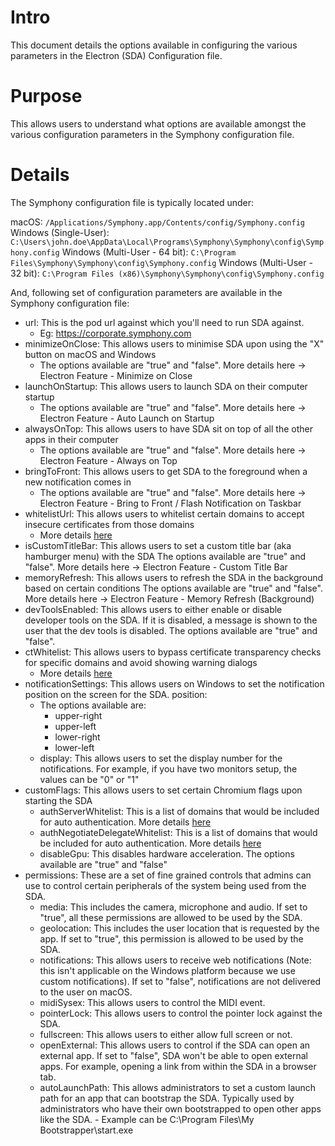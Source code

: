 # Intro
This document details the options available in configuring the various parameters in the Electron (SDA) Configuration file.

# Purpose
This allows users to understand what options are available amongst the various configuration parameters in the Symphony configuration file.

# Details
The Symphony configuration file is typically located under:

macOS: ```/Applications⁩/Symphony.app⁩/Contents⁩/config⁩/Symphony.config```
Windows (Single-User): ```C:\Users\john.doe\AppData\Local\Programs\Symphony\Symphony\config\Symphony.config```
Windows (Multi-User - 64 bit): ```C:\Program Files\Symphony\Symphony\config\Symphony.config```
Windows (Multi-User - 32 bit): ```C:\Program Files (x86)\Symphony\Symphony\config\Symphony.config```

And, following set of configuration parameters are available in the Symphony configuration file:

- url: This is the pod url against which you'll need to run SDA against.
    - Eg: https://corporate.symphony.com
- minimizeOnClose: This allows users to minimise SDA upon using the "X" button on macOS and Windows
    - The options available are "true" and "false". More details here → Electron Feature - Minimize on Close
- launchOnStartup: This allows users to launch SDA on their computer startup
    - The options available are "true" and "false". More details here → Electron Feature - Auto Launch on Startup
- alwaysOnTop: This allows users to have SDA sit on top of all the other apps in their computer
    - The options available are "true" and "false". More details here → Electron Feature - Always on Top
- bringToFront: This allows users to get SDA to the foreground when a new notification comes in
    - The options available are "true" and "false". More details here → Electron Feature - Bring to Front / Flash Notification on Taskbar
- whitelistUrl: This allows users to whitelist certain domains to accept insecure certificates from those domains
    - More details [here](./domain-whitelisting.md)
- isCustomTitleBar: This allows users to set a custom title bar (aka hamburger menu) with the SDA
    The options available are "true" and "false". More details here → Electron Feature - Custom Title Bar
- memoryRefresh: This allows users to refresh the SDA in the background based on certain conditions
    The options available are "true" and "false". More details here → Electron Feature - Memory Refresh (Background)
- devToolsEnabled: This allows users to either enable or disable developer tools on the SDA. If it is disabled, a message is shown to the user that the dev tools is disabled.
    The options available are "true" and "false".
- ctWhitelist: This allows users to bypass certificate transparency checks for specific domains and avoid showing warning dialogs
  - More details [here](./ct-whitelisting.md)
- notificationSettings: This allows users on Windows to set the notification position on the screen for the SDA.
position:
    - The options available are:
        - upper-right
        - upper-left
        - lower-right
        - lower-left
    - display: This allows users to set the display number for the notifications. For example, if you have two monitors setup, the values can be "0" or "1"
- customFlags: This allows users to set certain Chromium flags upon starting the SDA
  - authServerWhitelist: This is a list of domains that would be included for auto authentication. More details [here](./ad-sso-authentication.md)
  - authNegotiateDelegateWhitelist: This is a list of domains that would be included for auto authentication. More details [here](./ad-sso-authentication.md)
  - disableGpu: This disables hardware acceleration. The options available are "true" and "false"
- permissions: These are a set of fine grained controls that admins can use to control certain peripherals of the system being used from the SDA.
  - media: This includes the camera, microphone and audio. If set to "true", all these permissions are allowed to be used by the SDA.
  - geolocation: This includes the user location that is requested by the app. If set to "true", this permission is allowed to be used by the SDA.
  - notifications: This allows users to receive web notifications (Note: this isn't applicable on the Windows platform because we use custom notifications). If set to "false", notifications are not delivered to the user on macOS.
  - midiSysex: This allows users to control the MIDI event.
  - pointerLock: This allows users to control the pointer lock against the SDA.
  - fullscreen: This allows users to either allow full screen or not.
  - openExternal: This allows users to control if the SDA can open an external app. If set to "false", SDA won't be able to open external apps. For example, opening a link from within the SDA in a browser tab.
  - autoLaunchPath: This allows administrators to set a custom launch path for an app that can bootstrap the SDA. Typically used by administrators who have their own bootstrapped to open other apps like the SDA.
        - Example can be C:\Program Files\My Bootstrapper\start.exe

